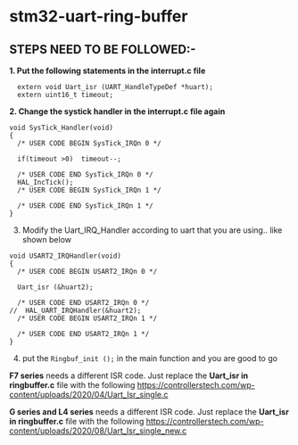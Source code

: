 # stm32-uart-ring-buffer

## STEPS NEED TO BE FOLLOWED:-

**1. Put the following statements in the interrupt.c file**
```
  extern void Uart_isr (UART_HandleTypeDef *huart);
  extern uint16_t timeout;
```
**2. Change the systick handler in the interrupt.c file again**
```
void SysTick_Handler(void)
{
  /* USER CODE BEGIN SysTick_IRQn 0 */
  
  if(timeout >0)  timeout--;

  /* USER CODE END SysTick_IRQn 0 */
  HAL_IncTick();
  /* USER CODE BEGIN SysTick_IRQn 1 */

  /* USER CODE END SysTick_IRQn 1 */
}
```
3. Modify the Uart_IRQ_Handler according to uart that you are using.. like shown below

```
void USART2_IRQHandler(void)
{
  /* USER CODE BEGIN USART2_IRQn 0 */

  Uart_isr (&huart2);

  /* USER CODE END USART2_IRQn 0 */
//  HAL_UART_IRQHandler(&huart2);
  /* USER CODE BEGIN USART2_IRQn 1 */

  /* USER CODE END USART2_IRQn 1 */
}
```

4. put the ```Ringbuf_init ();``` in the main function and you are good to go


**F7 series** needs a different ISR code. Just replace the **Uart_isr in ringbuffer.c** file with the following
https://controllerstech.com/wp-content/uploads/2020/04/Uart_Isr_single.c



**G series and L4 series** needs a different ISR code. Just replace the **Uart_isr in ringbuffer.c** file with the following
https://controllerstech.com/wp-content/uploads/2020/08/Uart_Isr_single_new.c
